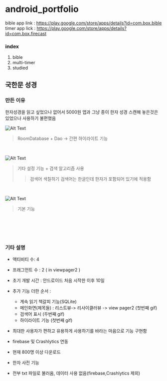 # android_portfolio

bible app link : https://play.google.com/store/apps/details?id=com.box.bible <br>
timer app lick : https://play.google.com/store/apps/details?id=com.box.firecast

### index
 1. bible
 2. multi-timer
 3. studied
 
 ## 국한문 성경
 ### 만든 이유
 한자성경을 읽고 싶었으나 없어서
 5000원 앱과 그냥 종이 한자 성경 스캔해 놓은것은 있었으나 사용하기 불편했음
 <br>
 
 ![Alt Text](https://github.com/yegyu/android_portfolio/blob/master/gif/b1.gif)
 <br>
 >RoomDatabase + Dao -> 간편 하이라이트 기능
 <br>

 ![Alt Text](https://github.com/yegyu/android_portfolio/blob/master/gif/b2.gif)
 <br>
 >기타 설정 기능 + 검색
 >알고리즘 사용
 >  > 검색어 색칠하기 
 >  > 검색어는 한글인데 한자가 포함되어 있기에 적용함
 <br>
 
 ![Alt Text](https://github.com/yegyu/android_portfolio/blob/master/gif/b3.gif)
 <br>
 >기본 기능
 
 <br>
 
 
 <br><br>
 ### 기타 설명
* 액티비티 수: 4
* 프래그먼트 수 : 2 ( in viewpager2 )
* 초기 개발 시간 : 안드로이드 처음 시작한 이후 10일 
* 추가 기능 더한 순서 : 
  - 계속 읽기 책갈피 기능(SQLite) 
  - 메인화면(제목들) : 리스트뷰-> 리사이클러뷰 -> view pager2 (첫번째 gif)
  - 검색어 표시 (두번째 gif)
  - 하이라이트 기능 (첫번째 gif)

* 최대한 사용자가 편하고 유용하게 사용하기를 바라는 마음으로 기능 구현함
* firebase 및 Crashlytics 연동
* 현재 800명 이상 다운로드
* 한자 사전 기능
* 전부 txt 파일로 불러옴, 데이터 사용 없음(firebase,Crashlytics 제외)


 
 
 
